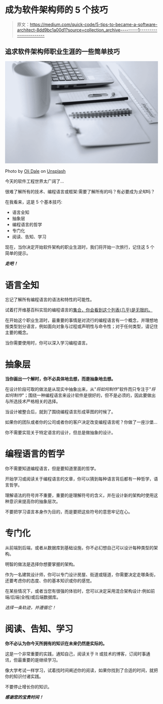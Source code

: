 # 成为软件架构师的 5 个技巧

> 原文：<https://medium.com/quick-code/5-tips-to-became-a-software-architect-8dd9bc1a00d1?source=collection_archive---------1----------------------->

## 追求软件架构师职业生涯的一些简单技巧

![](img/c7a58b85122dda4f185df3145da25ad9.png)

Photo by [Oli Dale](https://unsplash.com/@olidale?utm_source=medium&utm_medium=referral) on [Unsplash](https://unsplash.com?utm_source=medium&utm_medium=referral)

今天的软件工程世界太广阔了…

很难了解所有的技术、编程语言或框架:需要了解所有的吗？有必要成为*全知*吗？

在我看来，这是 5 个基本技巧:

*   语言全知
*   抽象层
*   编程语言的哲学
*   专门化
*   阅读、告知、学习

现在，当你决定开始软件架构的职业生涯时，我们将开始一次旅行，记住这 5 个简单的提示。

***走吧！***

# 语言全知

忘记了解所有编程语言的语法和特性的可能性。

试着打开维基百科实现的编程语言的[集合，你会看到这个列表(几乎)是无限的。](https://en.wikipedia.org/wiki/List_of_programming_languages?wprov=sfla1)

在开始这个职业生涯时，最重要的事情是对流行的编程语言有一个概念，并理想地按类型划分语言，例如面向对象与过程或声明性与命令性；对于任何类型，请记住主要的概念。

当你需要使用时，你可以深入学习编程语言。

# 抽象层

**当你画出一个解时，你不必具体地去想，而是抽象地去想。**

在设计阶段可取的做法是从现实中抽象出来，从"*将如何制作*"软件而只专注于"*将如何制作*"；围绕一种编程语言来设计软件是很好的，但不是必须的，因此要做出与所选技术严格相关的选择。

当设计被整合后，就到了围绕编程语言形成草图的时候了。

如果你的团队或者你的公司或者你的客户决定改变编程语言呢？你做了一座沙堡…

你不需要实现关于特定语言的设计，但总是做抽象的设计。

# 编程语言的哲学

你不需要知道编程语言，但是要知道里面的哲学。

开始学习或阅读关于编程语言的文章，你可以猜到每种语言背后都有一种哲学，语言哲学。

理解语法的符号并不重要，重要的是理解符号的含义，并在设计新的架构时使用这种意识来提高你的抽象层次。

不要把学习语言本身作为目的，而是要把这些符号的意思牢记在心。

# 专门化

从前端到后端，或者从数据库到基础设施，你不必幻想自己可以设计每种类型的架构。

明智的做法是选择你想要掌握的架构。

作为一名建筑设计师，你可以专门设计房屋、街道或隧道，你需要决定走哪条街，还要考虑你的态度、你的基本知识或你的感觉。

在某些情况下，或者当您有很强的体验时，您可以决定采用混合架构设计:例如前端/后端(全栈)或后端数据库。

*选择一条轨迹，并遵循它！*

# 阅读、告知、学习

**你不必认为你今天所拥有的知识在未来仍然是实际的。**

这是一个非常重要的实践，通知自己，阅读关于 It 或技术的博客，订阅时事通讯，但最重要的是继续学习。

像大学考试一样学习，试着找时间阐述你的阅读，如果你找到了合适的时间，就把你的知识付诸实践。

不要停止增长你的知识。

***感谢您的宝贵时间！***